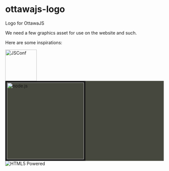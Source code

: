 ottawajs-logo
=============

Logo for OttawaJS

We need a few graphics asset for use on the website and such.

Here are some inspirations:

<img src="https://raw.github.com/ottawajs/ottawajs-logo/master/jsconf.jpg"  width="100" alt="JSConf">

<div style="background-color:#46483E;" >
  <img src="https://raw.github.com/ottawajs/ottawajs-logo/master/node.js-logo.png"  width="245" alt="node.js" border="5px">
</div>
<img src="https://raw.github.com/ottawajs/ottawajs-logo/master/html5-badge-h-solo.png" alt="HTML5 Powered" title="HTML5 Powered">